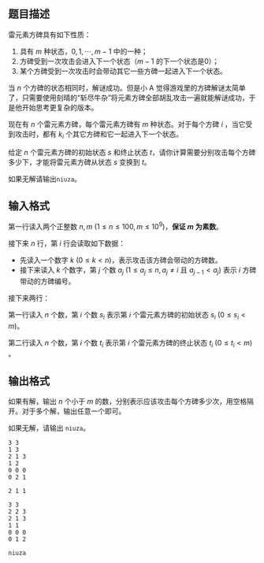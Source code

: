 ## 题目描述
雷元素方碑具有如下性质：

1. 具有 $m$ 种状态，$0,1,\cdots,m-1$ 中的一种；
2. 方碑受到一次攻击会进入下一个状态（$m-1$ 的下一个状态是$0$）；
3. 某个方碑受到一次攻击时会带动其它一些方碑一起进入下一个状态。

当 $n$ 个方碑的状态相同时，解谜成功。但是小 A 觉得游戏里的方碑解谜太简单了，只需要使用刻晴的“斩尽牛杂”将元素方碑全部胡乱攻击一遍就能解谜成功，于是他开始思考更复杂的版本。

现在有 $n$ 个雷元素方碑，每个雷元素方碑有 $m$ 种状态。对于每个方碑 $i$ ，当它受到攻击时，都有 $k_i$ 个其它方碑和它一起进入下一个状态。

给定 $n$ 个雷元素方碑的初始状态 $s$ 和终止状态 $t$，请你计算需要分别攻击每个方碑多少下，才能将雷元素方碑从状态 $s$ 变换到 $t$。

如果无解请输出`niuza`。

## 输入格式
第一行读入两个正整数 $n,m\ (1\le n\le100,m\le10^9)$，**保证 $m$ 为素数**。

接下来 $n$ 行，第 $i$ 行会读取如下数据：

- 先读入一个数字 $k\ (0\le k<n)$，表示攻击该方碑会带动的方碑数。
- 接下来读入 $k$ 个数字，第 $j$ 个数 $a_j\ (1\le a_j \le n, a_j\neq i$ 且 $a_{j-1}<a_j)$ 表示 $i$ 方碑带动的方碑编号。

接下来两行：

第一行读入 $n$ 个数，第 $i$ 个数 $s_i$ 表示第 $i$ 个雷元素方碑的初始状态 $s_i\ (0\le s_i <m)$。

第二行读入 $n$ 个数，第 $i$ 个数 $t_i$ 表示第 $i$ 个雷元素方碑的终止状态 $t_i\ (0\le t_i <m)$​。

## 输出格式
如果有解，输出 $n$ 个小于 $m$ 的数，分别表示应该攻击每个方碑多少次，用空格隔开。对于多个解，输出任意一个即可。

如果无解，请输出 `niuza`。

```input1
3 3
1 3
2 1 3
1 2
0 0 0
0 2 1
```

```output1
2 1 1
```

```input2
3 3
2 2 3
2 1 3
1 1
0 0 0
0 1 2
```

```output2
niuza
```

